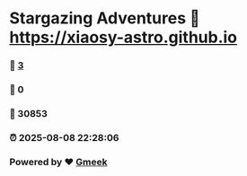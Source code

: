 # Stargazing Adventures :link: https://xiaosy-astro.github.io 
### :page_facing_up: [3](https://xiaosy-astro.github.io/tag.html) 
### :speech_balloon: 0 
### :hibiscus: 30853 
### :alarm_clock: 2025-08-08 22:28:06 
### Powered by :heart: [Gmeek](https://github.com/Meekdai/Gmeek)
